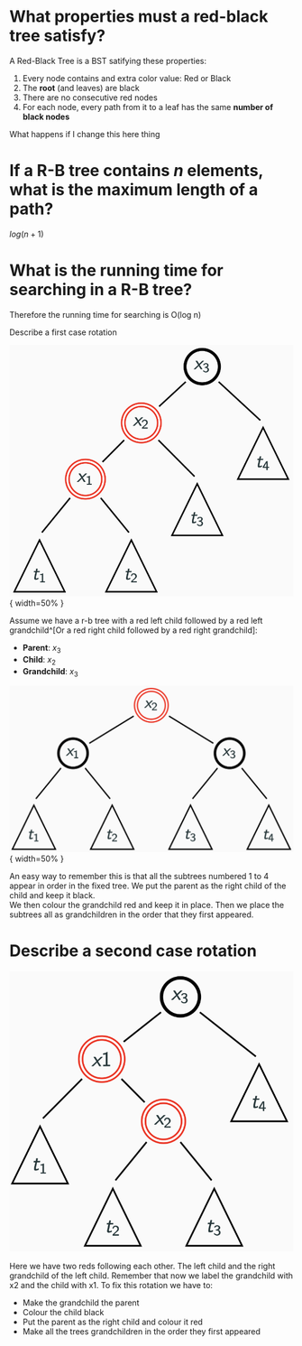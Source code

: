 # What properties must a red-black tree satisfy?

A Red-Black Tree is a BST satifying these properties:

1. Every node contains and extra color value: Red or Black
1. The **root** (and leaves) are black
1. There are no consecutive red nodes
1. For each node, every path from it to a leaf has the same **number of black
   nodes**

What happens if I change this here thing

<!-- Anki tags are represented as using the fictional tag `AnkiTags`. This way
if you wanted to render to HTML or pdf using pandoc. They are basically ignored.
Although, if you are rendering to HTML, you should probably close the tag. I
might change this to be in a comment and then reenable comment parsing in our
programme -->

<AnkiTags this is-how we-have anki tags/>

# If a R-B tree contains $n$ elements, what is the maximum length of a path?

$log(n + 1)$

# What is the running time for searching in a R-B tree?

Therefore the running time for searching is O(log n)

 Describe a first case rotation

![RBT rotation 1](./assets/05-rbts/rbt-rotation-1.png){ width=50% }

Assume we have a r-b tree with a red left child followed by a red left
grandchild^[Or a red right child followed by a red right grandchild]:

- **Parent**: $x_{3}$
- **Child**: $x_{2}$
- **Grandchild**: $x_{3}$

![RBT rotation 1 solution](./assets/05-rbts/rbt-rot-1-sol.png){ width=50% }

An easy way to remember this is that all the subtrees numbered 1 to 4 appear in
order in the fixed tree. We put the parent as the right child of the child and
keep it black.  
We then colour the grandchild red and keep it in place. Then we place the
subtrees all as grandchildren in the order that they first appeared.

# Describe a second case rotation

![RBT rotation 2](./assets/05-rbts/rbt-rotation-2.png)

Here we have two reds following each other. The left child and the right
grandchild of the left child. Remember that now we label the grandchild with x2
and the child with x1. To fix this rotation we have to:

- Make the grandchild the parent
- Colour the child black
- Put the parent as the right child and colour it red
- Make all the trees grandchildren in the order they first appeared
